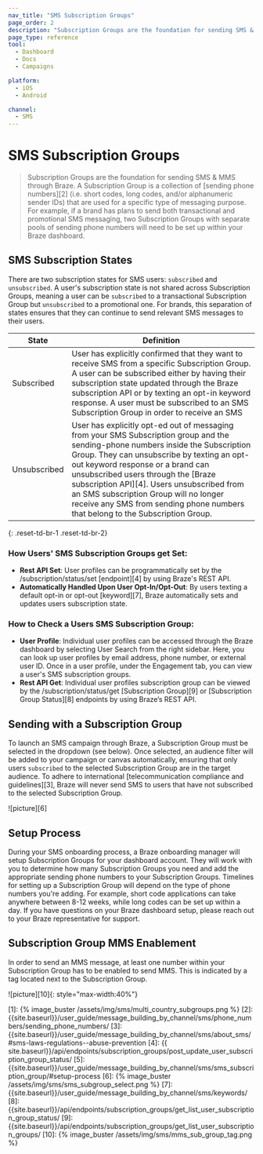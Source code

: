 ```yaml
---
nav_title: "SMS Subscription Groups"
page_order: 2
description: "Subscription Groups are the foundation for sending SMS & MMS through Braze. A Subscription Group is a collection of sending phone numbers (i.e. short codes, long codes, and/or alphanumeric sender IDs) that are used for a specific type of messaging purpose."
page_type: reference
tool:
  - Dashboard
  - Docs
  - Campaigns

platform:
  - iOS
  - Android

channel:
  - SMS
---
```


# SMS Subscription Groups

> Subscription Groups are the foundation for sending SMS & MMS through Braze. A Subscription Group is a collection of [sending phone numbers][2] (i.e. short codes, long codes, and/or alphanumeric sender IDs) that are used for a specific type of messaging purpose. For example, if a brand has plans to send both transactional and promotional SMS messaging, two Subscription Groups with separate pools of sending phone numbers will need to be set up within your Braze dashboard.

## SMS Subscription States
There are two subscription states for SMS users: `subscribed` and `unsubscribed`. A user's subscription state is not shared across Subscription Groups, meaning a user can be `subscribed` to a transactional Subscription Group but `unsubscribed` to a promotional one. For brands, this separation of states ensures that they can continue to send relevant SMS messages to their users.

| State | Definition |
| --------- | ---------- |
| Subscribed | User has explicitly confirmed that they want to receive SMS from a specific Subscription Group. A user can be subscribed either by having their subscription state updated through the Braze subscription API or by texting an opt-in keyword response. A user must be subscribed to an SMS Subscription Group in order to receive an SMS|
| Unsubscribed | User has explicitly opt-ed out of messaging from your SMS Subscription group and the sending-phone numbers inside the Subscription Group. They can unsubscribe by texting an opt-out keyword response or a brand can unsubscribed users through the [Braze subscription API][4]. Users unsubscribed from an SMS subscription Group will no longer receive any SMS from sending phone numbers that belong to the Subscription Group.|
{: .reset-td-br-1 .reset-td-br-2}

### How Users' SMS Subscription Groups get Set:
- __Rest API Set__: User profiles can be programmatically set by the /subscription/status/set [endpoint][4] by using Braze's REST API.
- __Automatically Handled Upon User Opt-In/Opt-Out__: By users texting a default opt-in or opt-out [keyword][7], Braze automatically sets and updates users subscription state.

### How to Check a Users SMS Subscription Group:
- __User Profile__: Individual user profiles can be accessed through the Braze dashboard by selecting User Search from the right sidebar. Here, you can look up user profiles by email address, phone number, or external user ID. Once in a user profile, under the Engagement tab, you can view a user's SMS subscription groups. 
- __Rest API Get__: Individual user profiles subscription group can be viewed by the /subscription/status/get [Subscription Group][9] or [Subscription Group Status][8] endpoints by using Braze’s REST API. 

## Sending with a Subscription Group
To launch an SMS campaign through Braze, a Subscription Group must be selected in the dropdown (see below). Once selected, an audience filter will be added to your campaign or canvas automatically, ensuring that only users `subscribed` to the selected Subscription Group are in the target audience. To adhere to international [telecommunication compliance and guidelines][3], Braze will never send SMS to users that have not subscribed to the selected Subscription Group.  

![picture][6]

## Setup Process
During your SMS onboarding process, a Braze onboarding manager will setup Subscription Groups for your dashboard account. They will work with you to determine how many Subscription Groups you need and add the appropriate sending phone numbers to your Subscription Groups. Timelines for setting up a Subscription Group will depend on the type of phone numbers you're adding. For example, short code applications can take anywhere between 8-12 weeks, while long codes can be set up within a day. If you have questions on your Braze dashboard setup, please reach out to your Braze representative for support.  

## Subscription Group MMS Enablement
In order to send an MMS message, at least one number within your Subscription Group has to be enabled to send MMS. This is indicated by a tag located next to the Subscription Group. 

![picture][10]{: style="max-width:40%"}


[1]: {% image_buster /assets/img/sms/multi_country_subgroups.png %}
[2]: {{site.baseurl}}/user_guide/message_building_by_channel/sms/phone_numbers/sending_phone_numbers/
[3]: {{site.baseurl}}/user_guide/message_building_by_channel/sms/about_sms/#sms-laws-regulations--abuse-prevention
[4]: {{ site.baseurl}}/api/endpoints/subscription_groups/post_update_user_subscription_group_status/
[5]: {{site.baseurl}}/user_guide/message_building_by_channel/sms/sms_subscription_group/#setup-process
[6]: {% image_buster /assets/img/sms/sms_subgroup_select.png %}
[7]: {{site.baseurl}}/user_guide/message_building_by_channel/sms/keywords/
[8]: {{site.baseurl}}/api/endpoints/subscription_groups/get_list_user_subscription_group_status/
[9]: {{site.baseurl}}/api/endpoints/subscription_groups/get_list_user_subscription_groups/
[10]: {% image_buster /assets/img/sms/mms_sub_group_tag.png %}

